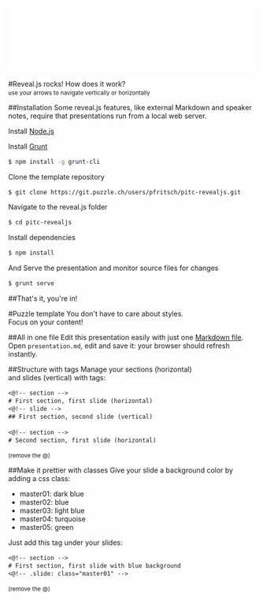 
![Puzzle ITC Logo](lib/img/puzzle_tagline_bg_rgb.svg)
<!-- .slide: class="master01" -->

<!-- section -->
#Reveal.js rocks!
How does it work? <br>
<small>use your arrows to navigate vertically or horizontally</small>
<!-- .slide: class="master04" -->

<!-- slide -->
##Installation
Some reveal.js features, like external Markdown and speaker notes, require that presentations run from a local web server.

<!-- slide -->
Install [Node.js](http://nodejs.org/)

Install [Grunt](http://gruntjs.com/getting-started#installing-the-cli)
```sh
$ npm install -g grunt-cli
```

Clone the template repository
```sh
$ git clone https://git.puzzle.ch/users/pfritsch/pitc-revealjs.git
```

<!-- slide -->
Navigate to the reveal.js folder
```sh
$ cd pitc-revealjs
```

Install dependencies
```sh
$ npm install
```

And Serve the presentation and monitor source files for changes
```sh
$ grunt serve
```

<!-- slide -->
##That's it, you're in!

<!-- section -->
#Puzzle template
You don't have to care about styles. <br>
Focus on your content!
<!-- .slide: class="master05" -->

<!-- slide -->
##All in one file
Edit this presentation easily with just one [Markdown file](https://guides.github.com/features/mastering-markdown/). Open `presentation.md`, edit and save it: your browser should refresh instantly.

<!-- slide -->
##Structure with tags
Manage your sections (horizontal) <br>and slides (vertical) with tags:

```
<@!-- section -->
# First section, first slide (horizontal)
<@!-- slide -->
## First section, second slide (vertical)

<@!-- section -->
# Second section, first slide (horizontal)
```
<small>(remove the @)</small>

<!-- slide -->
##Make it prettier with classes
Give your slide a background color by adding a css class:

* master01: dark blue
* master02: blue
* master03: light blue
* master04: turquoise
* master05: green

<!-- slide -->
Just add this tag under your slides:
```
<@!-- section -->
# First section, first slide with blue background
<@!-- .slide: class="master01" -->
```
<small>(remove the @)</small>